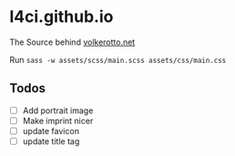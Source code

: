 l4ci.github.io
==============

The Source behind [volkerotto.net](https://volkerotto.net)


Run `sass -w assets/scss/main.scss assets/css/main.css`

## Todos
- [ ] Add portrait image
- [ ] Make imprint nicer
- [ ] update favicon
- [ ] update title tag
